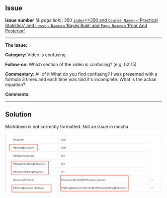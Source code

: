 ## Issue
**Issue number** _(& page link)_: 350 [`index`==350 and `Course Name`=='Practical Statistics' and `Lesson Name`=='Bayes Rule' and `Page Name`=='Prior And Posterior'](https://mocha.udacity.com/programs/nd496-mentors-sandbox/en-us/construction/courses/545f4c46-ae54-4164-897e-4a0bb573302d/lessons/ls12047/pages/4dfd50d6-56df-4f04-9f83-f7cdb1887883)
***

**The Issue:**

**Category**: Video is confusing

**Follow-on**: Which section of the video is confusing? (e.g. 02:15)

**Commentary**: All of it What do you find confusing? I was presented with a
formula 3 times and each time was told it's incomplete. What is
the actual equation?

**Comments**: 


***
## Solution

Markdown is not correctly formatted. Not an issue in mocha

<img style='width: 600px' src="./images/350.png"></img>